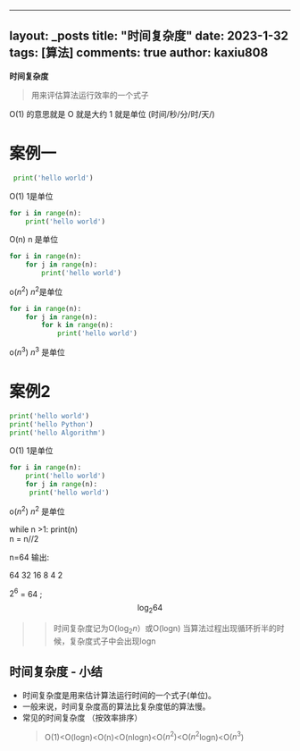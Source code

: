 
---
layout: _posts
title: "时间复杂度"
date:   2023-1-32
tags: [算法]
comments: true
author: kaxiu808  
--- 
**时间复杂度**
> 用来评估算法运行效率的一个式子

O(1)  的意思就是   O 就是大约    1 就是单位  (时间/秒/分/时/天/)
# 案例一
```python
 print('hello world')         
```                  
O(1)             		  1是单位
```python
for i in range(n):
	print('hello world')      
```
O(n)						 n 是单位
```python
for i in range(n):
	for j in range(n):		 
		print('hello world')
```
o($n^2$)                 $n^2$是单位
```python
for i in range(n):
	for j in range(n):
		for k in range(n):     
			print('hello world')
```
o($n^3$)		 			 $n^3$ 是单位

# 案例2

```python
print('hello world')
print('hello Python')                  
print('hello Algorithm')
```
O(1)             				1是单位
```python
for i in range(n):
	print('hello world')         
	for j in range(n):
	 print('hello world')
```
o($n^2$)    						 $n^2$ 是单位


while n >1:
	print(n)							
	n = n//2 

n=64 输出:

64		32  16 	8	4	2


$2^6$ = 64 ;
$$\log_{2}{64}$$		

>>时间复杂度记为O($\log_{2}n$）或O(logn)
>> 当算法过程出现循环折半的时候，复杂度式子中会出现logn


时间复杂度 - 小结
-- 

- 时间复杂度是用来估计算法运行时间的一个式子(单位)。
- 一般来说，时间复杂度高的算法比复杂度低的算法慢。
- 常见的时间复杂度 （按效率排序）
	> O(1)<O(logn)<O(n)<O(nlogn)<O($n^2$)<O($n^2$logn)<O($n^3$)

<!--stackedit_data:
eyJoaXN0b3J5IjpbLTU1MzE3MzE2MV19
-->